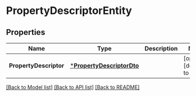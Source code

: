 # PropertyDescriptorEntity

## Properties
Name | Type | Description | Notes
------------ | ------------- | ------------- | -------------
**PropertyDescriptor** | [***PropertyDescriptorDto**](PropertyDescriptorDTO.md) |  | [optional] [default to null]

[[Back to Model list]](../pkg/nifi/README.md#documentation-for-models) [[Back to API list]](../pkg/nifi/README.md#documentation-for-api-endpoints) [[Back to README]](../pkg/nifi/README.md)


